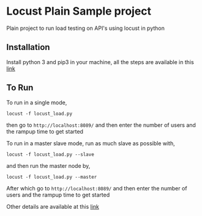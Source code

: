 # Locust Plain Sample project
Plain project to run load testing on API's using locust in python


## Installation

Install python 3 and pip3 in your machine, all the steps are available in this [link](https://docs.locust.io/en/stable/installation.html)


## To Run

To run in a single mode,
```
locust -f locust_load.py
```
then go to `http://localhost:8089/` and then enter the number of users and the rampup time to get started


To run in a master slave mode, run as much slave as possible with,
```
locust -f locust_load.py --slave
```
and then run the master node by,
```
locust -f locust_load.py --master
```
After which go to `http://localhost:8089/` and then enter the number of users and the rampup time to get started

Other details are available at this [link](https://docs.locust.io/en/stable/quickstart.html)
